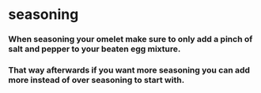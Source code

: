 # seasoning

### When seasoning your omelet make sure to only add a pinch of salt and pepper to your beaten egg mixture.
### That way afterwards if you want more seasoning you can add more instead of over seasoning to start with.
